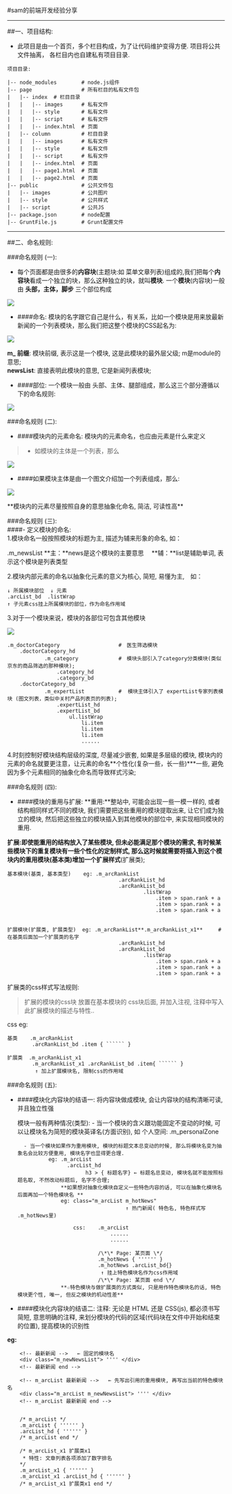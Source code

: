 #sam的前端开发经验分享
****************************************************************
##一、项目结构:
-    此项目是由一个首页，多个栏目构成，为了让代码维护变得方便. 项目将公共文件抽离， 各栏目内也自建私有项目目录.
    
    
```
项目目录:

|-- node_modules        # node.js组件
|-- page                # 所有栏目的私有文件包
|   |-- index  # 栏目目录
|   |   |-- images      # 私有文件
|   |   |-- style       # 私有文件
|   |   |-- script      # 私有文件
|   |   |-- index.html  # 页面
|   |-- column          # 栏目目录
|   |   |-- images      # 私有文件
|   |   |-- style       # 私有文件
|   |   |-- script      # 私有文件
|   |   |-- index.html  # 页面
|   |   |-- page1.html  # 页面
|   |   |-- page2.html  # 页面
|-- public              # 公共文件包
|   |-- images          # 公共图片
|   |-- style           # 公共样式
|   |-- script          # 公共JS
|-- package.json        # node配置
|-- GruntFile.js        # Grunt配置文件
```

**************************************************************************************************************

##二、命名规则:


###命名规则 (一):
- 每个页面都是由很多的**内容块**(主题块:如 菜单文章列表)组成的,我们把每个**内容块**看成一个独立的块，那么这种独立的块，就叫**模块**. 一个**模块**(内容块)一般由 **头部，主体，脚步** 三个部位构成  


<p>
    <img src="https://github.com/sammok/sam_zone/blob/master/markup_images/front_end_ruler/01.png" />
</p>



- ####命名: 模块的名字跟它自己是什么，有关系，比如一个模块是用来放最新新闻的一个列表模块，那么我们把这整个模块的CSS起名为:  
<p>
    <img src="https://github.com/sammok/sam_zone/blob/master/markup_images/front_end_ruler/02.jpg" />
</p>

**m_ 前缀**: 模块前缀, 表示这是一个模块, 这是此模块的最外层父级; m是module的意思;  
**newsList**: 直接表明此模块的意思, 它是新闻列表模块;  
        
        

- ####部位: 一个模块一般由 头部、主体、腿部组成，那么这三个部分遵循以下的命名规则:  
<p>
    <img src="https://github.com/sammok/sam_zone/blob/master/markup_images/front_end_ruler/03.jpg" />
</p>
            




###命名规则 (二):
- ####模块内的元素命名: 模块内的元素命名，也应由元素是什么来定义  

>   - 如模块的主体是一个列表，那么
<p>
    <img src="https://github.com/sammok/sam_zone/blob/master/markup_images/front_end_ruler/04.jpg" />
</p>

- ####如果模块主体是由一个图文介绍加一个列表组成，那么:  
<p>
    <img src="https://github.com/sammok/sam_zone/blob/master/markup_images/front_end_ruler/05.jpg" />
</p>
    **模块内的元素尽量按照自身的意思抽象化命名, 简洁, 可读性高**    
        



###命名规则 (三):  
####- 定义模块的命名:  
1.模块命名一般按照模块的标题为主, 描述为辅来形象的命名, 如： 

.m_newsList    **主：**news是这个模块的主要意思  　**辅：**list是辅助单词, 表示这个模块是列表类型  

                
2.模块内部元素的命名以抽象化元素的意义为核心, 简短, 易懂为主,　如：  

```
↓ 所属模块部位  ↓ 元素  
.arcList_bd  .listWrap  
↑ 子元素css挂上所属模块的部位，作为命名作用域   

``` 
     
3.对于一个模块来说，模块的各部位可包含其他模块
<p>
    <img src="https://github.com/sammok/sam_zone/blob/master/markup_images/front_end_ruler/06.jpg" />
</p>

    .m_doctorCategory                   #　医生筛选模块
        .doctorCategory_hd
                .m_category             #　模块头部引入了category分类模块(类似京东的商品筛选的那种模块);
                    .category_hd
                    .category_bd
        .doctorCategory_bd
                .m_expertList           #  模块主体引入了 expertList专家列表模块 (图文列表，类似中关村产品列表页的列表);
                    .expertList_hd
                    .expertList_bd
                        ul.listWrap
                            li.item
                            li.item
                            li.item
                            ......
    
    
            
4.时刻控制好模块结构层级的深度, 尽量减少嵌套, 如果是多层级的模块, 模块内的元素的命名就要更注意，让元素的命名**个性化(复杂一些，长一些)***一些, 避免因为多个元素相同的抽象化命名而导致样式污染;
        
        
        
        
###命名规则 (四):  
- ####模块的重用与扩展:
**重用:**整站中, 可能会出现一些一模一样的, 或者结构相同样式不同的模块, 我们需要把这些重用的模块提取出来, 让它们成为独立的模块, 然后把这些独立的模块插入到其他模块的部位中, 来实现相同模块的重用. 

**扩展:**即使能重用的结构放入了某些模块, 但未必能满足那个模块的需求, 有时候某些模块下的重复模块有一些个性化的定制样式, 那么这时候就需要将插入到这个模块内的**重用模块(基本类)**增加一个**扩展样式**(扩展类); 

    基本模块(基类, 基本类型)    eg: .m_arcRankList
                                        .arcRankList_hd
                                        .arcRankList_bd
                                                .listWrap
                                                    .item > span.rank + a
                                                    .item > span.rank + a
                                                    .item > span.rank + a
             
                        
    扩展模块(扩展类, 扩展类型)  eg: .m_arcRankList**.m_arcRankList_x1**     # 在基类后面加一个扩展类的名字
                                        .arcRankList_hd
                                        .arcRankList_bd
                                                .listWrap
                                                    .item > span.rank + a
                                                    .item > span.rank + a
                                                    .item > span.rank + a            
                                                    
                                                    
扩展类的css样式写法规则:    
>    扩展的模块的css块 放置在基本模块的 css块后面, 并加入注视, 注释中写入此扩展模块的描述与特性..    
 
css eg: 

    基类    .m_arcRankList
            .arcRankList_bd .item { `````` }
                
    扩展类  .m_arcRankList_x1
            .m_arcRankList_x1 .arcRankList_bd .item{ `````` }
             ↑ 加上扩展模块名, 限制css的作用域
             
             
   
             
###命名规则 (五):  
- ####模块化内容块的结语一:
    将内容块做成模块, 会让内容块的结构清晰可读, 并且独立性强

    模块一般有两种情况(类型):
        - 当一个模块的含义跟功能固定不变动的时候, 可以让模块名为简短的模块英译名(方面识别), 如 个人空间: .m_personalZone
        
        - 当一个模块如果作为重用模块, 模块的标题文本总变动的时候, 那么将模块名变为抽象名会比较方便重用, 模块名字也显得更合理.
                eg: .m_arcList
                      .arcList_hd
                            h3 > { 标题名字} ← 标题名总变动, 模块名就不能按照标题名取, 不然改动标题后, 名字不合理;
                    **如果想对抽象化模块自定义一些特色内容的话, 可以在抽象化模块名后面再加一个特色模块名 **
                    eg: class="m_arcList m_hotNews"
                                         ↑ 热门新闻( 特色名, 特色样式写 .m_hotNews里)
                        
                        css:    .m_arcList
                                    ......  
                                    ......
                                    
                                /\*\* Page: 某页面 \*/
                                .m_hotNews { '''''' }
                                .m_hotNews .arcList_bd{}
                                 ↑ 挂上特色模块名作为css作用域
                                /\*\* Page: 某页面 end \*/
                    **☆特色模块与做扩展类的方式类似, 只是用作特色模块名的话, 特色模块更个性, 唯一, 但反之模块的机动性差**
 
 
                    
- ####模块化内容块的结语二:
    注释: 无论是 HTML 还是 CSS(js), 都必须书写 简短, 意思明确的注释, 来划分模块的代码的区域(代码块在文件中开始和结束的位置), 提高模块的识别性

**eg:**

        <!-- 最新新闻 -->   ← 固定的模块名
        <div class="m_newNewsList"> '''' </div>
        <!-- 最新新闻 end -->
        
        <!-- m_arcList 最新新闻 -->   ← 先写出引用的重用模块, 再写出当前的特色模块名
        <div class="m_arcList m_newNewsList"> '''' </div>
        <!-- m_arcList 最新新闻 end -->
        
        
        /* m_arcList */
        .m_arcList { '''''' }
        .arcList_hd { '''''' }
        /* m_arcList end */
        
        /* m_arcList_x1 扩展类x1
         * 特性: 文章列表各项添加了数字排名
        */
        .m_arcList_x1 { '''''' }
        .m_arcList_x1 .arcList_hd { '''''' }
        /* m_arcList_x1 扩展类x1 end */
